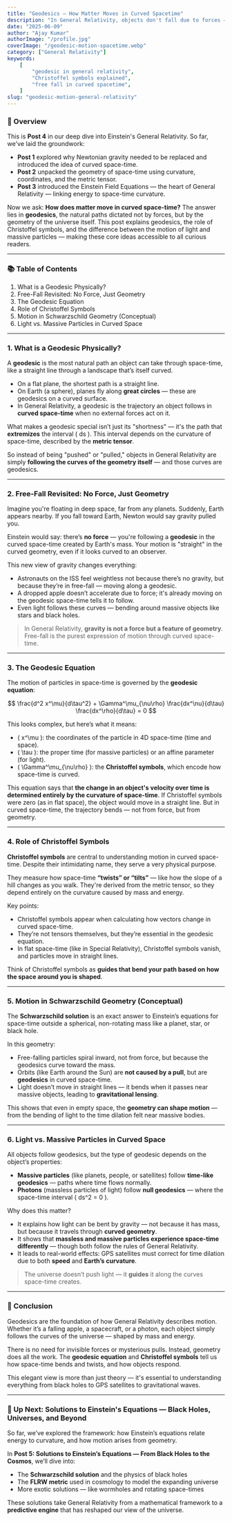 ```yaml
---
title: "Geodesics — How Matter Moves in Curved Spacetime"
description: "In General Relativity, objects don't fall due to forces — they follow geodesics in curved spacetime. Learn what geodesics are, how they govern motion, and why Christoffel symbols shape the paths of light and matter."
date: "2025-06-09"
author: "Ajay Kumar"
authorImage: "/profile.jpg"
coverImage: "/geodesic-motion-spacetime.webp"
category: ["General Relativity"]
keywords:
    [
        "geodesic in general relativity",
        "Christoffel symbols explained",
        "free fall in curved spacetime",
    ]
slug: "geodesic-motion-general-relativity"
---
```


### 🧠 Overview

This is **Post 4** in our deep dive into Einstein's General Relativity. So far, we've laid the groundwork:

-   **Post 1** explored why Newtonian gravity needed to be replaced and introduced the idea of curved space-time.
-   **Post 2** unpacked the geometry of space-time using curvature, coordinates, and the metric tensor.
-   **Post 3** introduced the Einstein Field Equations — the heart of General Relativity — linking energy to space-time curvature.

Now we ask: **How does matter move in curved space-time?** The answer lies in **geodesics**, the natural paths dictated not by forces, but by the geometry of the universe itself. This post explains geodesics, the role of Christoffel symbols, and the difference between the motion of light and massive particles — making these core ideas accessible to all curious readers.

---

### 📚 Table of Contents

1. What is a Geodesic Physically?
2. Free-Fall Revisited: No Force, Just Geometry
3. The Geodesic Equation
4. Role of Christoffel Symbols
5. Motion in Schwarzschild Geometry (Conceptual)
6. Light vs. Massive Particles in Curved Space

---

### 1. What is a Geodesic Physically?

A **geodesic** is the most natural path an object can take through space-time, like a straight line through a landscape that’s itself curved.

-   On a flat plane, the shortest path is a straight line.
-   On Earth (a sphere), planes fly along **great circles** — these are geodesics on a curved surface.
-   In General Relativity, a geodesic is the trajectory an object follows in **curved space-time** when no external forces act on it.

What makes a geodesic special isn’t just its "shortness" — it's the path that **extremizes** the interval \( ds \). This interval depends on the curvature of space-time, described by the **metric tensor**.

So instead of being "pushed" or "pulled," objects in General Relativity are simply **following the curves of the geometry itself** — and those curves are geodesics.

---

### 2. Free-Fall Revisited: No Force, Just Geometry

Imagine you're floating in deep space, far from any planets. Suddenly, Earth appears nearby. If you fall toward Earth, Newton would say gravity pulled you.

Einstein would say: there’s **no force** — you're following a **geodesic** in the curved space-time created by Earth's mass. Your motion is "straight" in the curved geometry, even if it looks curved to an observer.

This new view of gravity changes everything:

-   Astronauts on the ISS feel weightless not because there’s no gravity, but because they’re in free-fall — moving along a geodesic.
-   A dropped apple doesn’t accelerate due to force; it's already moving on the geodesic space-time tells it to follow.
-   Even light follows these curves — bending around massive objects like stars and black holes.

> In General Relativity, **gravity is not a force but a feature of geometry**. Free-fall is the purest expression of motion through curved space-time.

---

### 3. The Geodesic Equation

The motion of particles in space-time is governed by the **geodesic equation**:

$$
\frac{d^2 x^\mu}{d\tau^2} + \Gamma^\mu_{\nu\rho} \frac{dx^\nu}{d\tau} \frac{dx^\rho}{d\tau} = 0
$$

This looks complex, but here’s what it means:

-   \( x^\mu \): the coordinates of the particle in 4D space-time (time and space).
-   \( \tau \): the proper time (for massive particles) or an affine parameter (for light).
-   \( \Gamma^\mu\_{\nu\rho} \): the **Christoffel symbols**, which encode how space-time is curved.

This equation says that **the change in an object's velocity over time is determined entirely by the curvature of space-time**. If Christoffel symbols were zero (as in flat space), the object would move in a straight line. But in curved space-time, the trajectory bends — not from force, but from geometry.

---

### 4. Role of Christoffel Symbols

**Christoffel symbols** are central to understanding motion in curved space-time. Despite their intimidating name, they serve a very physical purpose.

They measure how space-time **“twists” or “tilts”** — like how the slope of a hill changes as you walk. They're derived from the metric tensor, so they depend entirely on the curvature caused by mass and energy.

Key points:

-   Christoffel symbols appear when calculating how vectors change in curved space-time.
-   They’re not tensors themselves, but they’re essential in the geodesic equation.
-   In flat space-time (like in Special Relativity), Christoffel symbols vanish, and particles move in straight lines.

Think of Christoffel symbols as **guides that bend your path based on how the space around you is shaped**.

---

### 5. Motion in Schwarzschild Geometry (Conceptual)

The **Schwarzschild solution** is an exact answer to Einstein’s equations for space-time outside a spherical, non-rotating mass like a planet, star, or black hole.

In this geometry:

-   Free-falling particles spiral inward, not from force, but because the geodesics curve toward the mass.
-   Orbits (like Earth around the Sun) are **not caused by a pull**, but are **geodesics** in curved space-time.
-   Light doesn’t move in straight lines — it bends when it passes near massive objects, leading to **gravitational lensing**.

This shows that even in empty space, the **geometry can shape motion** — from the bending of light to the time dilation felt near massive bodies.

---

### 6. Light vs. Massive Particles in Curved Space

All objects follow geodesics, but the type of geodesic depends on the object’s properties:

-   **Massive particles** (like planets, people, or satellites) follow **time-like geodesics** — paths where time flows normally.
-   **Photons** (massless particles of light) follow **null geodesics** — where the space-time interval \( ds^2 = 0 \).

Why does this matter?

-   It explains how light can be bent by gravity — not because it has mass, but because it travels through **curved geometry**.
-   It shows that **massless and massive particles experience space-time differently** — though both follow the rules of General Relativity.
-   It leads to real-world effects: GPS satellites must correct for time dilation due to both **speed** and **Earth’s curvature**.

> The universe doesn’t push light — it **guides** it along the curves space-time creates.

---

### 🧾 Conclusion

Geodesics are the foundation of how General Relativity describes motion. Whether it’s a falling apple, a spacecraft, or a photon, each object simply follows the curves of the universe — shaped by mass and energy.

There is no need for invisible forces or mysterious pulls. Instead, geometry does all the work. The **geodesic equation** and **Christoffel symbols** tell us how space-time bends and twists, and how objects respond.

This elegant view is more than just theory — it's essential to understanding everything from black holes to GPS satellites to gravitational waves.

---

### 🌌 Up Next: Solutions to Einstein's Equations — Black Holes, Universes, and Beyond

So far, we’ve explored the framework: how Einstein’s equations relate energy to curvature, and how motion arises from geometry.

In **Post 5: Solutions to Einstein’s Equations — From Black Holes to the Cosmos**, we’ll dive into:

-   The **Schwarzschild solution** and the physics of black holes
-   The **FLRW metric** used in cosmology to model the expanding universe
-   More exotic solutions — like wormholes and rotating space-times

These solutions take General Relativity from a mathematical framework to a **predictive engine** that has reshaped our view of the universe.
